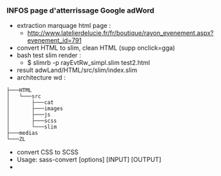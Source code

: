 ### INFOS page d'atterrissage Google adWord
- extraction marquage html page :
	- http://www.latelierdelucie.fr/fr/boutique/rayon_evenement.aspx?evenement_id=791
- convert HTML to slim, clean HTML (supp onclick=gga)
- bash test slim render :
	- $ slimrb -p rayEvtRw_simpl.slim test2.html
- result adwLand/HTML/src/slim/index.slim
- architecture wd :
```
├───HTML  
│   └───src  
│       ├───cat  
│       ├───images  
│       ├───js  
│       ├───scss  
│       └───slim  
├───medias  
└───ZL  
```
- convert CSS to SCSS
- Usage: sass-convert [options] [INPUT] [OUTPUT]
-